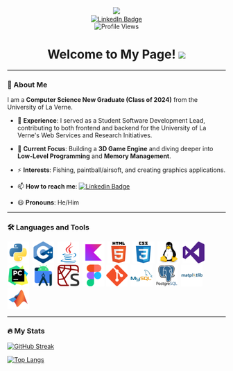 <div id="header" align="center">
  <img src="https://media0.giphy.com/media/v1.Y2lkPTc5MGI3NjExOWdpMmlvbW9waTJuOHhmbGE1amU5MjdtaDVsZDd2MXFhcmd4OGc2OCZlcD12MV9pbnRlcm5hbF9naWZfYnlfaWQmY3Q9Zw/1zkb1rxzcc6RNZWo8i/giphy.gif" width="300"/>
</div>

<div id="badges" align="center">
  <a href="https://www.linkedin.com/in/ismail-abdullah-a22923229/">
    <img src="https://img.shields.io/badge/LinkedIn-blue?style=for-the-badge&logo=Linkedin&logoColor=white" alt="LinkedIn Badge"/>
  </a>
</div>

<div align="center">
  <img src="https://komarev.com/ghpvc/?username=Ismailab1&style=flat-square&color=blue" alt="Profile Views"/>
</div>

<h1 align="center">
  Welcome to My Page!
  <img src="https://media.giphy.com/media/hvRJCLFzcasrR4ia7z/giphy.gif" width="30px"/>
</h1>

---

### :seedling: About Me 
I am a **Computer Science New Graduate (Class of 2024)** from the University of La Verne.  

- :telescope: **Experience**: I served as a Student Software Development Lead, contributing to both frontend and backend for the University of La Verne's Web Services and Research Initiatives.

- :rocket: **Current Focus**: Building a **3D Game Engine** and diving deeper into **Low-Level Programming** and **Memory Management**.

- :zap: **Interests**: Fishing, paintball/airsoft, and creating graphics applications.

- :mailbox: **How to reach me**: 
  [![Linkedin Badge](https://img.shields.io/badge/-Ismail%20Abdullah-blue?style=flat&logo=Linkedin&logoColor=white)](https://www.linkedin.com/in/ismail-abdullah-a22923229/)

- :smiley: **Pronouns**: He/Him

---

### :hammer_and_wrench: Languages and Tools 
<div>
  <img src="https://github.com/devicons/devicon/blob/master/icons/python/python-original.svg" title="Python" width="50" height="50"/>&nbsp;
  <img src="https://github.com/devicons/devicon/blob/master/icons/cplusplus/cplusplus-original.svg" title="C++" width="50" height="50"/>&nbsp;
  <img src="https://github.com/devicons/devicon/blob/master/icons/java/java-original.svg" title="Java" width="50" height="50"/>&nbsp;
  <img src="https://github.com/devicons/devicon/blob/master/icons/kotlin/kotlin-original.svg" title="Kotlin" width="50" height="50"/>&nbsp;
  <img src="https://github.com/devicons/devicon/blob/master/icons/html5/html5-original-wordmark.svg" title="HTML" width="50" height="50"/>&nbsp;
  <img src="https://github.com/devicons/devicon/blob/master/icons/css3/css3-original-wordmark.svg" title="CSS" width="50" height="50"/>&nbsp;
  <img src="https://github.com/devicons/devicon/blob/master/icons/linux/linux-original.svg" title="Linux" width="50" height="50"/>&nbsp;
  <img src="https://github.com/devicons/devicon/blob/master/icons/visualstudio/visualstudio-plain.svg" title="Visual Studio" width="50" height="50"/>&nbsp;
  <img src="https://github.com/devicons/devicon/blob/master/icons/pycharm/pycharm-original.svg" title="PyCharm" width="50" height="50"/>&nbsp;
  <img src="https://github.com/devicons/devicon/blob/master/icons/androidstudio/androidstudio-original.svg" title="Android Studio" width="50" height="50"/>&nbsp;
  <img src="https://github.com/devicons/devicon/blob/master/icons/spyder/spyder-original.svg" title="Spyder" width="50" height="50"/>&nbsp;
  <img src="https://github.com/devicons/devicon/blob/master/icons/figma/figma-original.svg" title="Figma" width="50" height="50"/>
  <img src="https://github.com/devicons/devicon/blob/master/icons/git/git-original.svg" title="Git" width="50" height="50"/>&nbsp;
  <img src="https://github.com/devicons/devicon/blob/master/icons/mysql/mysql-original-wordmark.svg" title="MySQL" width="50" height="50"/>&nbsp;
  <img src="https://github.com/devicons/devicon/blob/master/icons/postgresql/postgresql-original-wordmark.svg" title="PostgreSQL" width="50" height="50"/>&nbsp;
  <img src="https://github.com/devicons/devicon/blob/master/icons/matplotlib/matplotlib-original-wordmark.svg" title="MatPlotLib" width="50" height="50"/>&nbsp;
  <img src="https://github.com/devicons/devicon/blob/master/icons/matlab/matlab-original.svg" title="MatLab" width="50" height="50"/>&nbsp;
</div>

---

### :fire: My Stats
[![GitHub Streak](http://github-readme-streak-stats.herokuapp.com?user=Ismailab1&theme=dark&background=000000)](https://git.io/streak-stats)

[![Top Langs](https://github-readme-stats.vercel.app/api/top-langs/?username=Ismailab1&layout=compact&theme=vision-friendly-dark)](https://github.com/anuraghazra/github-readme-stats)
